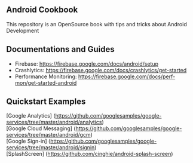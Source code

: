 Android Cookbook
-----------------

This repository is an OpenSource book with tips and tricks about Android Development

## Documentations and Guides

 - Firebase: https://firebase.google.com/docs/android/setup  
 - Crashlytics: https://firebase.google.com/docs/crashlytics/get-started  
 - Performance Monitoring: https://firebase.google.com/docs/perf-mon/get-started-android   

## Quickstart Examples

[Google Analytics] (https://github.com/googlesamples/google-services/tree/master/android/analytics)  
[Google Cloud Messaging] (https://github.com/googlesamples/google-services/tree/master/android/gcm)  
[Google Sign-in] (https://github.com/googlesamples/google-services/tree/master/android/signin)  
[SplashScreen] (https://github.com/cinghie/android-splash-screen)
